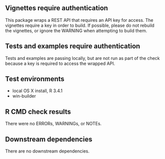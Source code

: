 ## Vignettes require authentication
This package wraps a REST API that requires an API key for access. The vignettes require a key in order to build. If possible, please do not rebuild the vignettes, or ignore the WARNING when attempting to build them.

## Tests and examples require authentication
Tests and examples are passing locally, but are not run as part of the check because a key is required to access the wrapped API. 

## Test environments
* local OS X install, R 3.4.1
* win-builder

## R CMD check results
There were no ERRORs, WARNINGs, or NOTEs. 

## Downstream dependencies
There are no downstream dependencies.

